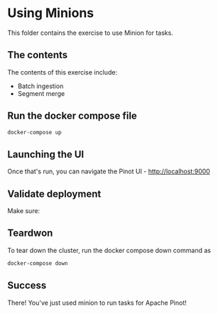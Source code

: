 # Using Minions

This folder contains the exercise to use Minion for tasks.

## The contents

The contents of this exercise include:

- Batch ingestion
- Segment merge

## Run the docker compose file

```bash
docker-compose up
```

## Launching the UI

Once that's run, you can navigate the Pinot UI - [http://localhost:9000](http://localhost:9000)

## Validate deployment

Make sure:

## Teardwon

To tear down the cluster, run the docker compose down command as

``` bash
docker-compose down
```

## Success

There! You've just used minion to run tasks for Apache Pinot!
